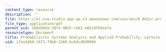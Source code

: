 ```yaml
---
content_type: resource
description: ''
file: https://ol-ocw-studio-app-qa.s3.amazonaws.com/courses/6-041sc-probabilistic-systems-analysis-and-applied-probability-fall-2013/17ea1d60167279b01569bc6dcd030966_MIT6_041SCF13_L04.pdf
file_type: application/pdf
parent_uid: 108d48da-58fe-98e5-ce62-e6b1df65eefa
resourcetype: Document
title: Probabilistic Systems Analysis and Applied Probability, Lecture 4
uid: 17ea1d60-1672-79b0-1569-bc6dcd030966
---
```

